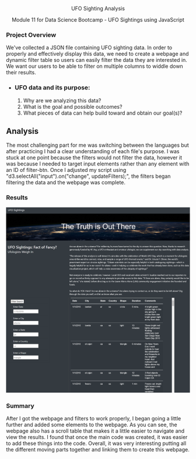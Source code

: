 <p align="center">
    UFO Sighting Analysis
</p>

<p align="center">
    Module 11 for Data Science Bootcamp - UFO Sightings using JavaScript
</p>

###  **Project Overview**
We've collected a JSON file containing UFO sighting data. In order to properly and effectively display this data, we need to create a webpage and dynamic filter table so users can easily filter the data they are interested in. We want our users to be able to filter on multiple columns to widdle down their results. 

- ### UFO data and its purpose:
    1. Why are we analyzing this data?
    2. What is the goal and possible outcomes?
    3. What pieces of data can help build toward and obtain our goal(s)?

## **Analysis**
The most challenging part for me was switching between the languages but after practicing I had a clear understanding of each file's purpose. I was stuck at one point because the filters would not filter the data, however it was because I needed to target input elements rather than any element with an ID of filter-btn. Once I adjusted my script using "d3.selectAll("input").on("change", updateFilters);", the filters began filtering the data and the webpage was complete.

### **Results**
<p align="center">
  <img src="https://github.com/lawnshogan/UFOs/blob/main/static/images/Webpage.png" width="700"/>
</p>


### **Summary**
After I got the webpage and filters to work properly, I began going a little further and added some elements to the webpage. As you can see, the webpage also has a scroll table that makes it a little easier to navigate and view the results. I found that once the main code was created, it was easier to add these things into the code. Overall, it was very interesting putting all the different moving parts together and linking them to create this webpage.
